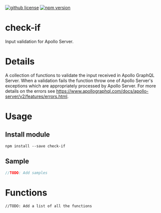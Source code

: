 [![github license](https://img.shields.io/github/license/ericvera/express-firebase-authenticate.svg?style=flat-square)](https://github.com/ericvera/express-firebase-authenticate/blob/master/LICENSE)
[![npm version](https://img.shields.io/npm/v/express-firebase-authenticate.svg?style=flat-square)](https://npmjs.org/package/xpress-firebase-authenticate)

# check-if
Input validation for Apollo Server.

# Details
A collection of functions to validate the input received in Apollo GraphQL Server. When a validation fails the function throw one of Apollo Server's exceptions which are appropriately processed by Apollo Server. For more details on the errors see https://www.apollographql.com/docs/apollo-server/v2/features/errors.html.

# Usage
## Install module
`npm install --save check-if`

## Sample
```javascript
//TODO: Add samples
```

# Functions
`//TODO: Add a list of all the functions`

